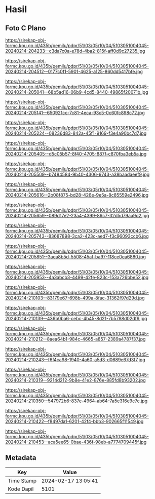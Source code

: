 # Hasil

## Foto C Plano

https://sirekap-obj-formc.kpu.go.id/435b/pemilu/pdpr/51/03/05/10/04/5103051004045-20240214-204233--c3da7c0a-e78d-4ba2-815f-aff0d9c27235.jpg

https://sirekap-obj-formc.kpu.go.id/435b/pemilu/pdpr/51/03/05/10/04/5103051004045-20240214-204512--0177c0f1-5901-4625-a125-860dd5417bfe.jpg

https://sirekap-obj-formc.kpu.go.id/435b/pemilu/pdpr/51/03/05/10/04/5103051004045-20240214-205041--68b5ad16-06b9-4cd5-8440-49865f20071b.jpg

https://sirekap-obj-formc.kpu.go.id/435b/pemilu/pdpr/51/03/05/10/04/5103051004045-20240214-205141--650921cc-7c81-4eca-93c5-0c60fc898c72.jpg

https://sirekap-obj-formc.kpu.go.id/435b/pemilu/pdpr/51/03/05/10/04/5103051004045-20240214-205224--08236d83-842a-45f1-9169-f3e4a90bc7d7.jpg

https://sirekap-obj-formc.kpu.go.id/435b/pemilu/pdpr/51/03/05/10/04/5103051004045-20240214-205405--d5c05b57-8f40-4705-887f-c870fba3eb5a.jpg

https://sirekap-obj-formc.kpu.go.id/435b/pemilu/pdpr/51/03/05/10/04/5103051004045-20240214-205509--b7484584-9b40-4306-9743-a38baadaeef9.jpg

https://sirekap-obj-formc.kpu.go.id/435b/pemilu/pdpr/51/03/05/10/04/5103051004045-20240214-205616--2b08f875-bd28-426e-9e5a-8c85559e2496.jpg

https://sirekap-obj-formc.kpu.go.id/435b/pemilu/pdpr/51/03/05/10/04/5103051004045-20240214-205659--089d17e2-23a4-4399-86c7-32d5d79aa9d2.jpg

https://sirekap-obj-formc.kpu.go.id/435b/pemilu/pdpr/51/03/05/10/04/5103051004045-20240214-205743--83687898-3ca2-423c-aed7-f3c96093ccb6.jpg

https://sirekap-obj-formc.kpu.go.id/435b/pemilu/pdpr/51/03/05/10/04/5103051004045-20240214-205851--3aea8b5d-5508-45af-ba97-118ce0ea6880.jpg

https://sirekap-obj-formc.kpu.go.id/435b/pemilu/pdpr/51/03/05/10/04/5103051004045-20240214-205953--4a3abcb3-4499-42fe-823c-153a726bbe52.jpg

https://sirekap-obj-formc.kpu.go.id/435b/pemilu/pdpr/51/03/05/10/04/5103051004045-20240214-210103--83179e67-698b-499a-8fac-31362f97d29d.jpg

https://sirekap-obj-formc.kpu.go.id/435b/pemilu/pdpr/51/03/05/10/04/5103051004045-20240214-210139--436b0ba6-cebc-4b45-8d21-7b5788d02df9.jpg

https://sirekap-obj-formc.kpu.go.id/435b/pemilu/pdpr/51/03/05/10/04/5103051004045-20240214-210212--8aea64b1-984c-4665-a857-2389a4787f37.jpg

https://sirekap-obj-formc.kpu.go.id/435b/pemilu/pdpr/51/03/05/10/04/5103051004045-20240214-210243--f6f4ca98-1940-4a60-a5d3-d0689e67d3f7.jpg

https://sirekap-obj-formc.kpu.go.id/435b/pemilu/pdpr/51/03/05/10/04/5103051004045-20240214-210319--9214d212-9b8e-41e2-876e-885fd8b93202.jpg

https://sirekap-obj-formc.kpu.go.id/435b/pemilu/pdpr/51/03/05/10/04/5103051004045-20240214-210350--547972b6-837e-4964-ab64-7a5e316e9c7c.jpg

https://sirekap-obj-formc.kpu.go.id/435b/pemilu/pdpr/51/03/05/10/04/5103051004045-20240214-210422--f8497da1-6201-42f4-bbb3-902665f11549.jpg

https://sirekap-obj-formc.kpu.go.id/435b/pemilu/pdpr/51/03/05/10/04/5103051004045-20240214-210453--aca5ee65-0bae-436f-98eb-a7774709445f.jpg


## Metadata

| Key        | Value               |
| ---------- | ------------------- |
| Time Stamp | 2024-02-17 13:05:41 |
| Kode Dapil | 5101                |



